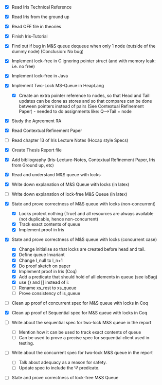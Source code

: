 - [x] Read Iris Technical Reference
- [x] Read Iris from the ground up
- [x] Read OFE file in theories
- [x] Finish Iris-Tutorial
- [x] Find out if bug in M&S queue dequeue when only 1 node (outside of the dummy node) (Conclusion: No bug)
- [x] Implement lock-free in C ignoring pointer struct (and with memory leak: i.e. no free)
- [x] Implement lock-free in Java
- [x] Implement Two-Lock MS-Queue in HeapLang
  - [x] Create an extra pointer reference to nodes, so that Head and Tail updates can be done as stores and so that compares can be done between pointers instead of pairs (See Contextual Refinement Paper) - needed to do assignments like: Q–>Tail = node

- [x] Study the Agreement RA
- [x] Read Contextual Refinement Paper
- [ ] Read chapter 13 of Iris Lecture Notes (Hocap style Specs)

- [x] Create Thesis Report file
- [x] Add bibliography (Iris-Lecture-Notes, Contextual Refinement Paper, Iris from Ground up, etc)

- [x] Read and understand M&S queue with locks
- [x] Write down explanation of M&S Queue with locks (in latex)
- [ ] Write down explanation of lock-free M&S Queue (in latex)

- [x] State and prove correctness of M&S queue with locks (non-concurrent)
  - [x] Locks protect nothing (True) and all resources are always available (not duplicable, hence non-concurrent)
  - [x] Track exact contents of queue
  - [x] Implement proof in Iris

- [x] State and prove correctness of M&S queue with locks (concurrent case)
  - [x] Change initialise so that locks are created before head and tail.
  - [x] Define queue Invariant
  - [x] Change l_null to l_n+1
  - [x] Do proof sketch on paper
  - [x] Implement proof in Iris (Coq)
  - [x] Add a predicate that should hold of all elements in queue (see isBag)
  - [x] use {} and [] instead of i: 
  - [ ] Rename xs_rest to xs_queue
  - [ ] Prove consistency of is_queue

- [ ] Clean up proof of concurrent spec for M&S queue with locks in Coq
- [x] Clean up proof of Sequential spec for M&S queue with locks in Coq

- [ ] Write about the sequential spec for two-lock M&S queue in the report
  - [ ] Mention how it can be used to track exact contents of queue
  - [ ] Can be used to prove a precise spec for sequential client used in testing.
- [ ] Write about the concurrent spec for two-lock M&S queue in the report
  - [ ] Talk about adequacy as a reason for safety.
  - [ ] Update spec to include the Ψ predicate.

- [ ] State and prove correctness of lock-free M&S Queue
